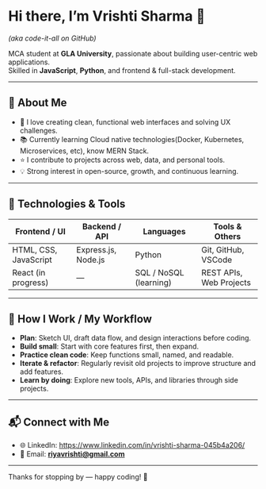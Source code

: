 # Hi there, I’m **Vrishti Sharma** 👋  
*(aka code-it-all on GitHub)*  

MCA student at **GLA University**, passionate about building user-centric web applications.  
Skilled in **JavaScript**, **Python**, and frontend & full-stack development.

---

## 🚀 About Me

- 🎯 I love creating clean, functional web interfaces and solving UX challenges.  
- 📚 Currently learning Cloud native technologies(Docker, Kubernetes, Microservices, etc), know MERN Stack.  
- ⭐ I contribute to projects across web, data, and personal tools.  
- 💡 Strong interest in open-source, growth, and continuous learning.

---

## 🧰 Technologies & Tools

| Frontend / UI | Backend / API | Languages | Tools & Others |
|---------------|----------------|-----------|----------------|
| HTML, CSS, JavaScript | Express.js, Node.js | Python | Git, GitHub, VSCode |
| React (in progress) | — | SQL / NoSQL (learning) | REST APIs, Web Projects |

---


## 📖 How I Work / My Workflow

- **Plan**: Sketch UI, draft data flow, and design interactions before coding.  
- **Build small**: Start with core features first, then expand.  
- **Practice clean code**: Keep functions small, named, and readable.  
- **Iterate & refactor**: Regularly revisit old projects to improve structure and add features.  
- **Learn by doing**: Explore new tools, APIs, and libraries through side projects.

---

## 📬 Connect with Me

- 🌐 LinkedIn: https://www.linkedin.com/in/vrishti-sharma-045b4a206/ 
- 📧 Email: **riyavrishti@gmail.com**   

---

Thanks for stopping by — happy coding! 🚀  
